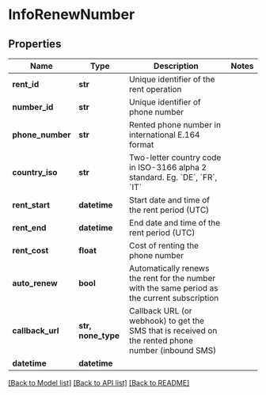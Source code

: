 # InfoRenewNumber


## Properties
Name | Type | Description | Notes
------------ | ------------- | ------------- | -------------
**rent_id** | **str** | Unique identifier of the rent operation | 
**number_id** | **str** | Unique identifier of phone number | 
**phone_number** | **str** | Rented phone number in international E.164 format | 
**country_iso** | **str** | Two-letter country code in ISO-3166 alpha 2 standard. Eg. &#x60;DE&#x60;, &#x60;FR&#x60;, &#x60;IT&#x60; | 
**rent_start** | **datetime** | Start date and time of the rent period (UTC) | 
**rent_end** | **datetime** | End date and time of the rent period (UTC) | 
**rent_cost** | **float** | Cost of renting the phone number | 
**auto_renew** | **bool** | Automatically renews the rent for the number with the same period as the current subscription | 
**callback_url** | **str, none_type** | Callback URL (or webhook) to get the SMS that is received on the rented phone number (inbound SMS) | 
**datetime** | **datetime** |  | 

[[Back to Model list]](../../README.md#models) [[Back to API list]](../../README.md#available-methods) [[Back to README]](../../README.md)


